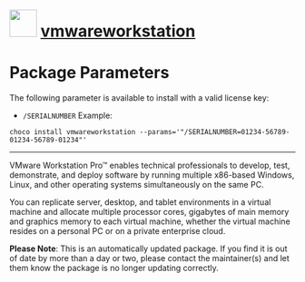 ﻿# <img src="https://rawcdn.githack.com/virtualex-itv/chocolatey-packages/ad7782a412beed5cb5c54a716b206176c9e79a93/icons/vmwareworkstation.png" width="48" height="48"/> [vmwareworkstation](https://community.chocolatey.org/packages/vmwareworkstation)

# Package Parameters

The following parameter is available to install with a valid license key:

* `/SERIALNUMBER`
Example:

```shell
choco install vmwareworkstation --params='"/SERIALNUMBER=01234-56789-01234-56789-01234"'
```

---

VMware Workstation Pro™ enables technical professionals to develop, test, demonstrate, and deploy software by running multiple x86-based Windows, Linux, and other operating systems simultaneously on the same PC.

You can replicate server, desktop, and tablet environments in a virtual machine and allocate multiple processor cores, gigabytes of main memory and graphics memory to each virtual machine, whether the virtual machine resides on a personal PC or on a private enterprise cloud.

**Please Note**: This is an automatically updated package. If you find it is out of date by more than a day or two, please contact the maintainer(s) and let them know the package is no longer updating correctly.
